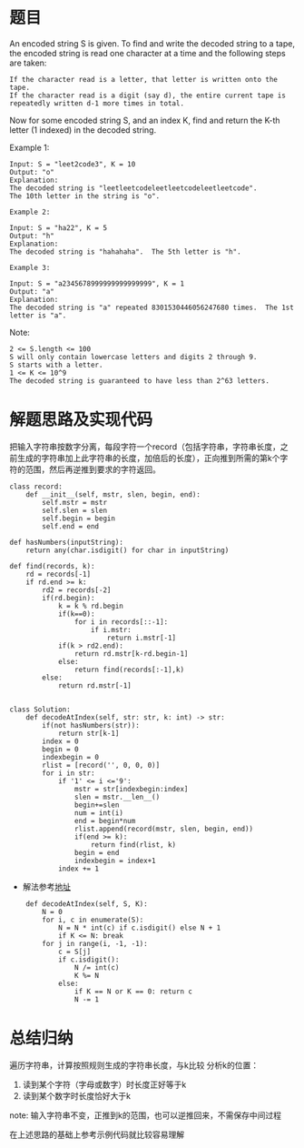 # 题目
An encoded string S is given.  To find and write the decoded string to a tape, the encoded string is read one character at a time and the following steps are taken:

    If the character read is a letter, that letter is written onto the tape.
    If the character read is a digit (say d), the entire current tape is repeatedly written d-1 more times in total.

Now for some encoded string S, and an index K, find and return the K-th letter (1 indexed) in the decoded string.


Example 1:
```
Input: S = "leet2code3", K = 10
Output: "o"
Explanation: 
The decoded string is "leetleetcodeleetleetcodeleetleetcode".
The 10th letter in the string is "o".

Example 2:

Input: S = "ha22", K = 5
Output: "h"
Explanation: 
The decoded string is "hahahaha".  The 5th letter is "h".

Example 3:

Input: S = "a2345678999999999999999", K = 1
Output: "a"
Explanation: 
The decoded string is "a" repeated 8301530446056247680 times.  The 1st letter is "a".
```
 
Note:

    2 <= S.length <= 100
    S will only contain lowercase letters and digits 2 through 9.
    S starts with a letter.
    1 <= K <= 10^9
    The decoded string is guaranteed to have less than 2^63 letters.


# 解题思路及实现代码
把输入字符串按数字分离，每段字符一个record（包括字符串，字符串长度，之前生成的字符串加上此字符串的长度，加倍后的长度），正向推到所需的第k个字符的范围，然后再逆推到要求的字符返回。
```
class record:
    def __init__(self, mstr, slen, begin, end):
        self.mstr = mstr
        self.slen = slen
        self.begin = begin
        self.end = end

def hasNumbers(inputString):
    return any(char.isdigit() for char in inputString)

def find(records, k):
    rd = records[-1]
    if rd.end >= k:
        rd2 = records[-2]
        if(rd.begin):
            k = k % rd.begin
            if(k==0):
                for i in records[::-1]:
                    if i.mstr: 
                        return i.mstr[-1]
            if(k > rd2.end):
                return rd.mstr[k-rd.begin-1]
            else:
                return find(records[:-1],k)
        else:
            return rd.mstr[-1]


class Solution:
    def decodeAtIndex(self, str: str, k: int) -> str:
        if(not hasNumbers(str)):
            return str[k-1]
        index = 0
        begin = 0
        indexbegin = 0
        rlist = [record('', 0, 0, 0)]
        for i in str:
            if '1' <= i <='9':
                mstr = str[indexbegin:index]
                slen = mstr.__len__()
                begin+=slen
                num = int(i)
                end = begin*num
                rlist.append(record(mstr, slen, begin, end))
                if(end >= k):
                    return find(rlist, k)
                begin = end
                indexbegin = index+1
            index += 1
```
- 解法参考<a href="https://leetcode.com/problems/decoded-string-at-index/discuss/156747/C%2B%2BPython-O(N)-Time-O(1)-Space">地址</a>
``` 
    def decodeAtIndex(self, S, K):
        N = 0
        for i, c in enumerate(S):
            N = N * int(c) if c.isdigit() else N + 1
            if K <= N: break
        for j in range(i, -1, -1):
            c = S[j]
            if c.isdigit():
                N /= int(c)
                K %= N
            else:
                if K == N or K == 0: return c
                N -= 1
``` 
# 总结归纳
遍历字符串，计算按照规则生成的字符串长度，与k比较
分析k的位置：
1. 读到某个字符（字母或数字）时长度正好等于k
2. 读到某个数字时长度恰好大于k

note: 输入字符串不变，正推到k的范围，也可以逆推回来，不需保存中间过程


在上述思路的基础上参考示例代码就比较容易理解
